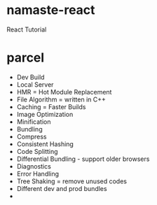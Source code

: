 # namaste-react
React Tutorial

# parcel
- Dev Build
- Local Server
- HMR = Hot Module Replacement
- File Algorithm = written in C++
- Caching = Faster Builds
- Image Optimization
- Minification
- Bundling
- Compress
- Consistent Hashing
- Code Splitting
- Differential Bundling - support older browsers
- Diagnostics
- Error Handling
- Tree Shaking = remove unused codes
- Different dev and prod bundles
-